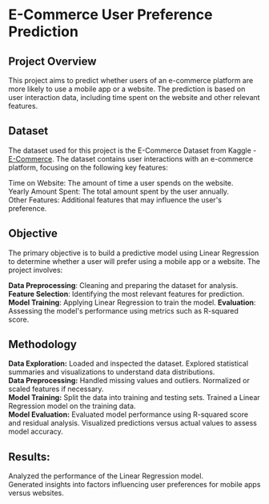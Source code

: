 # E-Commerce User Preference Prediction
## Project Overview
This project aims to predict whether users of an e-commerce platform are more likely to use a mobile app or a website. The prediction is based on user interaction data, including time spent on the website and other relevant features.

## Dataset
The dataset used for this project is the E-Commerce Dataset from Kaggle - [E-Commerce](https://www.kaggle.com/datasets/kolawale/focusing-on-mobile-app-or-website). The dataset contains user interactions with an e-commerce platform, focusing on the following key features:

Time on Website: The amount of time a user spends on the website. \
Yearly Amount Spent: The total amount spent by the user annually. \
Other Features: Additional features that may influence the user's preference.
## Objective
The primary objective is to build a predictive model using Linear Regression to determine whether a user will prefer using a mobile app or a website. The project involves:

**Data Preprocessing**: Cleaning and preparing the dataset for analysis.
**Feature Selection**: Identifying the most relevant features for prediction.
**Model Training**: Applying Linear Regression to train the model.
**Evaluation**: Assessing the model's performance using metrics such as R-squared score.
## Methodology
**Data Exploration:** Loaded and inspected the dataset.
Explored statistical summaries and visualizations to understand data distributions. \
**Data Preprocessing:** Handled missing values and outliers.
Normalized or scaled features if necessary. \
**Model Training:** Split the data into training and testing sets.
Trained a Linear Regression model on the training data. \
**Model Evaluation:** Evaluated model performance using R-squared score and residual analysis.
Visualized predictions versus actual values to assess model accuracy.
## Results:
Analyzed the performance of the Linear Regression model. \
Generated insights into factors influencing user preferences for mobile apps versus websites.
